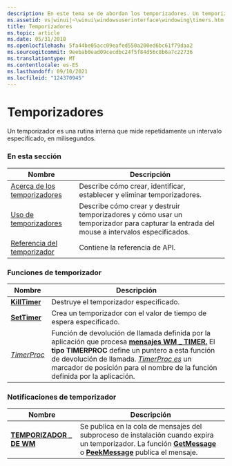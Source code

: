 ```yaml
---
description: En este tema se de abordan los temporizadores. Un temporizador es una rutina interna que mide repetidamente un intervalo especificado, en milisegundos.
ms.assetid: vs|winui|~\winui\windowsuserinterface\windowing\timers.htm
title: Temporizadores
ms.topic: article
ms.date: 05/31/2018
ms.openlocfilehash: 5fa44be05acc09eafed550a200ed6bc61f79daa2
ms.sourcegitcommit: 9eebab0ead09cecdbc24f5f84d56c8b6a7c22736
ms.translationtype: MT
ms.contentlocale: es-ES
ms.lasthandoff: 09/10/2021
ms.locfileid: "124370945"
---
```

# <a name="timers"></a>Temporizadores

Un temporizador es una rutina interna que mide repetidamente un intervalo especificado, en milisegundos.

### <a name="in-this-section"></a>En esta sección



| Nombre                                   | Descripción                                                                                                               |
|----------------------------------------|---------------------------------------------------------------------------------------------------------------------------|
| [Acerca de los temporizadores](about-timers.md)       | Describe cómo crear, identificar, establecer y eliminar temporizadores.<br/>                                                     |
| [Uso de temporizadores](using-timers.md)       | Describe cómo crear y destruir temporizadores y cómo usar un temporizador para capturar la entrada del mouse a intervalos especificados.<br/> |
| [Referencia del temporizador](timer-reference.md) | Contiene la referencia de API.<br/>                                                                                    |



 

### <a name="timer-functions"></a>Funciones de temporizador



| Nombre                           | Descripción                                                                                                                                                                                                                                                              |
|--------------------------------|--------------------------------------------------------------------------------------------------------------------------------------------------------------------------------------------------------------------------------------------------------------------------|
| [**KillTimer**](/windows/win32/api/winuser/nf-winuser-killtimer) | Destruye el temporizador especificado. <br/>                                                                                                                                                                                                                                |
| [**SetTimer**](/windows/win32/api/winuser/nf-winuser-settimer)   | Crea un temporizador con el valor de tiempo de espera especificado.<br/>                                                                                                                                                                                                            |
| [*TimerProc*](/windows/win32/api/winuser/nc-winuser-timerproc)   | Función de devolución de llamada definida por la aplicación que procesa [**mensajes WM \_ TIMER.**](wm-timer.md) El **tipo TIMERPROC** define un puntero a esta función de devolución de llamada. [*TimerProc es*](/windows/win32/api/winuser/nc-winuser-timerproc) un marcador de posición para el nombre de la función definida por la aplicación. <br/> |



 

### <a name="timer-notifications"></a>Notificaciones de temporizador



| Nombre                          | Descripción                                                                                                                                                                                     |
|-------------------------------|-------------------------------------------------------------------------------------------------------------------------------------------------------------------------------------------------|
| [**TEMPORIZADOR \_ DE WM**](wm-timer.md) | Se publica en la cola de mensajes del subproceso de instalación cuando expira un temporizador. La función [**GetMessage**](/windows/win32/api/winuser/nf-winuser-getmessage) o [**PeekMessage**](/windows/win32/api/winuser/nf-winuser-peekmessagea) publica el mensaje. <br/> |



 

 

 
